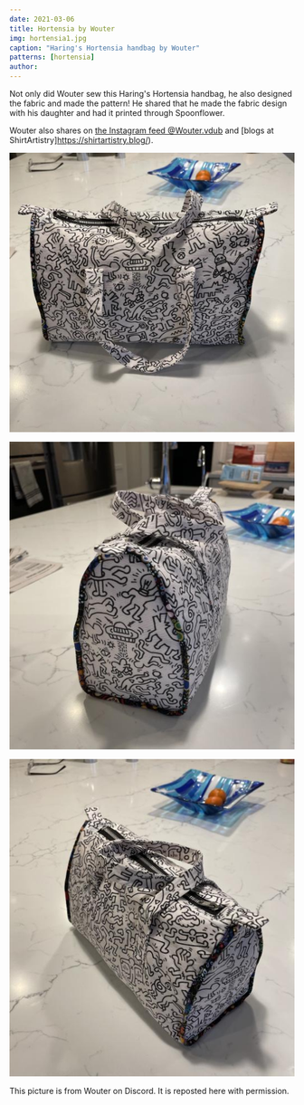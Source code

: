 ```yaml
---
date: 2021-03-06
title: Hortensia by Wouter
img: hortensia1.jpg
caption: "Haring's Hortensia handbag by Wouter"
patterns: [hortensia]
author:
---
```


Not only did Wouter sew this Haring's Hortensia handbag, he also designed the fabric and made the pattern! He shared that he made the fabric design with his daughter and had it printed through Spoonflower.

Wouter also shares on [the Instagram feed @Wouter.vdub](https://www.instagram.com/Wouter.vdub/) and [blogs at ShirtArtistry]https://shirtartistry.blog/).

![View of the front](hortensia2.jpg)

![View of the side](hortensia3.jpg)

![View of the zipper](hortensia4.jpg)

<Note>

This picture is from Wouter on Discord. It is reposted here with permission.

</Note>
